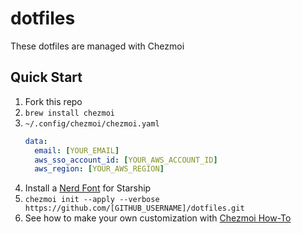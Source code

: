 # dotfiles

These dotfiles are managed with Chezmoi

## Quick Start

1. Fork this repo
2. `brew install chezmoi`
3. `~/.config/chezmoi/chezmoi.yaml`
   ```yaml
   data:
     email: [YOUR_EMAIL]
     aws_sso_account_id: [YOUR_AWS_ACCOUNT_ID]
     aws_region: [YOUR_AWS_REGION]
   ```
4. Install a [Nerd Font](https://github.com/ryanoasis/nerd-fonts?tab=readme-ov-file#font-installation) for Starship
5. `chezmoi init --apply --verbose https://github.com/[GITHUB_USERNAME]/dotfiles.git`
6. See how to make your own customization with [Chezmoi How-To](https://www.chezmoi.io/docs/how-to/)
